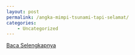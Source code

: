 ```yaml
---
layout: post
permalink: /angka-mimpi-tsunami-tapi-selamat/
categories:
    - Uncategorized
---
```


[Baca Selengkapnya](/04)